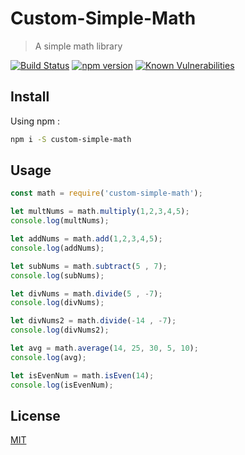 # Custom-Simple-Math

> A simple math library

[![Build Status](https://travis-ci.org/EricSekyere/Custom-Simple-Math.svg?branch=master)](https://travis-ci.org/EricSekyere/Custom-Simple-Math)
[![npm version](https://badge.fury.io/js/npm.svg)](https://badge.fury.io/js/npm)
[![Known Vulnerabilities](https://snyk.io/test/github/EricSekyere/npm-publish/badge.svg)](https://snyk.io/test/github/EricSekyere/npm-publish)

## Install
Using npm :
```bash
npm i -S custom-simple-math
```

## Usage

```javascript
const math = require('custom-simple-math');

let multNums = math.multiply(1,2,3,4,5);
console.log(multNums);

let addNums = math.add(1,2,3,4,5);
console.log(addNums);

let subNums = math.subtract(5 , 7);
console.log(subNums);

let divNums = math.divide(5 , -7);
console.log(divNums);

let divNums2 = math.divide(-14 , -7);
console.log(divNums2);

let avg = math.average(14, 25, 30, 5, 10);
console.log(avg);

let isEvenNum = math.isEven(14);
console.log(isEvenNum);
```

## License

[MIT](http://vjpr.mit-license.org)

